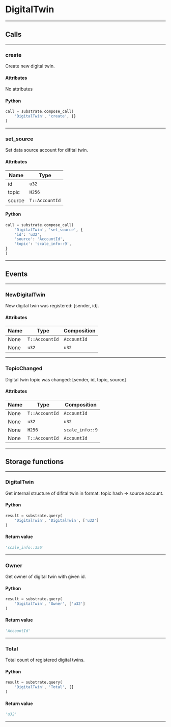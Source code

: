 
# DigitalTwin

---------
## Calls

---------
### create
Create new digital twin.
#### Attributes
No attributes

#### Python
```python
call = substrate.compose_call(
    'DigitalTwin', 'create', {}
)
```

---------
### set_source
Set data source account for difital twin.
#### Attributes
| Name | Type |
| -------- | -------- | 
| id | `u32` | 
| topic | `H256` | 
| source | `T::AccountId` | 

#### Python
```python
call = substrate.compose_call(
    'DigitalTwin', 'set_source', {
    'id': 'u32',
    'source': 'AccountId',
    'topic': 'scale_info::9',
}
)
```

---------
## Events

---------
### NewDigitalTwin
New digital twin was registered: [sender, id].
#### Attributes
| Name | Type | Composition
| -------- | -------- | -------- |
| None | `T::AccountId` | ```AccountId```
| None | `u32` | ```u32```

---------
### TopicChanged
Digital twin topic was changed: [sender, id, topic, source]
#### Attributes
| Name | Type | Composition
| -------- | -------- | -------- |
| None | `T::AccountId` | ```AccountId```
| None | `u32` | ```u32```
| None | `H256` | ```scale_info::9```
| None | `T::AccountId` | ```AccountId```

---------
## Storage functions

---------
### DigitalTwin
 Get internal structure of difital twin in format: topic hash -&gt; source account.

#### Python
```python
result = substrate.query(
    'DigitalTwin', 'DigitalTwin', ['u32']
)
```

#### Return value
```python
'scale_info::356'
```
---------
### Owner
 Get owner of digital twin with given id.

#### Python
```python
result = substrate.query(
    'DigitalTwin', 'Owner', ['u32']
)
```

#### Return value
```python
'AccountId'
```
---------
### Total
 Total count of registered digital twins.

#### Python
```python
result = substrate.query(
    'DigitalTwin', 'Total', []
)
```

#### Return value
```python
'u32'
```
---------